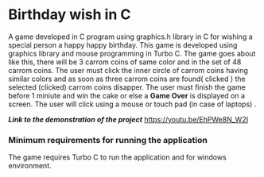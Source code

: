 # Birthday wish in C

A game developed in C program using graphics.h library in C for wishing a special person a happy happy birthday. This game is developed using graphics library and mouse programming in Turbo C. The game goes about like this, there will be 3 carrom coins of same color and in the set of 48 carrom coins. The user must click the inner circle of carrom coins having similar colors and as soon as three carrom coins are found( clicked ) the selected (clicked) carrom coins disapper. The user must finish the game before 1 miniute and win the cake or else a **Game Over** is displayed on a screen. The user will click using a mouse or touch pad (in case of laptops) .

***Link to the demonstration of the project***
https://youtu.be/EhPWe8N_W2I

### Minimum requirements for running the application

The game requires Turbo C to run the application and for windows environment. 
